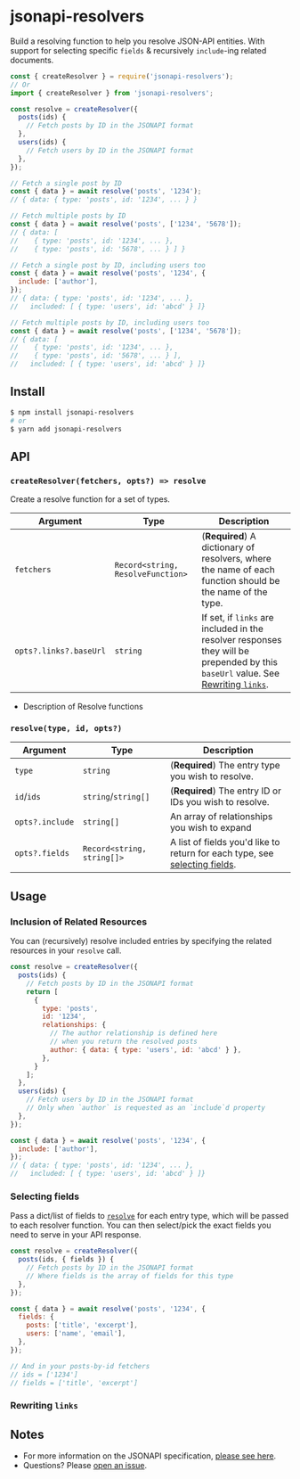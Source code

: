 # jsonapi-resolvers

Build a resolving function to help you resolve JSON-API entities. With support for selecting specific `fields` & recursively `include`-ing related documents.

```js
const { createResolver } = require('jsonapi-resolvers');
// Or
import { createResolver } from 'jsonapi-resolvers';

const resolve = createResolver({
  posts(ids) {
    // Fetch posts by ID in the JSONAPI format
  },
  users(ids) {
    // Fetch users by ID in the JSONAPI format
  },
});

// Fetch a single post by ID
const { data } = await resolve('posts', '1234');
// { data: { type: 'posts', id: '1234', ... } }

// Fetch multiple posts by ID
const { data } = await resolve('posts', ['1234', '5678']);
// { data: [
//    { type: 'posts', id: '1234', ... },
//    { type: 'posts', id: '5678', ... } ] }

// Fetch a single post by ID, including users too
const { data } = await resolve('posts', '1234', {
  include: ['author'],
});
// { data: { type: 'posts', id: '1234', ... },
//   included: [ { type: 'users', id: 'abcd' } ]}

// Fetch multiple posts by ID, including users too
const { data } = await resolve('posts', ['1234', '5678']);
// { data: [
//    { type: 'posts', id: '1234', ... },
//    { type: 'posts', id: '5678', ... } ],
//   included: [ { type: 'users', id: 'abcd' } ]}
```

## Install

```sh
$ npm install jsonapi-resolvers
# or
$ yarn add jsonapi-resolvers
```

## API

### `createResolver(fetchers, opts?) => resolve`

Create a resolve function for a set of types.

Argument | Type | Description
---- | ---- | ----
`fetchers` | `Record<string, ResolveFunction>` | (**Required**) A dictionary of resolvers, where the name of each function should be the name of the type.
`opts?.links?.baseUrl` | `string` | If set, if `links` are included in the resolver responses they will be prepended by this `baseUrl` value. See [Rewriting `links`](#rewriting-links).

- Description of Resolve functions

### `resolve(type, id, opts?)`

Argument | Type | Description
---- | ---- | ----
`type` | `string` | (**Required**) The entry type you wish to resolve.
`id`/`ids` | `string`/`string[]` | (**Required**) The entry ID or IDs you wish to resolve.
`opts?.include` | `string[]` | An array of relationships you wish to expand
`opts?.fields` | `Record<string, string[]>` | A list of fields you'd like to return for each type, see [selecting fields](#selecting-fields).

## Usage

### Inclusion of Related Resources

You can (recursively) resolve included entries by specifying the related resources in your `resolve` call.

```js
const resolve = createResolver({
  posts(ids) {
    // Fetch posts by ID in the JSONAPI format
    return [
      {
        type: 'posts',
        id: '1234',
        relationships: {
          // The author relationship is defined here
          // when you return the resolved posts
          author: { data: { type: 'users', id: 'abcd' } },
        },
      }
    ];
  },
  users(ids) {
    // Fetch users by ID in the JSONAPI format
    // Only when `author` is requested as an `include`d property
  },
});

const { data } = await resolve('posts', '1234', {
  include: ['author'],
});
// { data: { type: 'posts', id: '1234', ... },
//   included: [ { type: 'users', id: 'abcd' } ]}
```

### Selecting fields

Pass a dict/list of fields to [`resolve`](#resolvetype-id-opts) for each entry type, which will be passed to each resolver function. You can then select/pick the exact fields you need to serve in your API response.

```js
const resolve = createResolver({
  posts(ids, { fields }) {
    // Fetch posts by ID in the JSONAPI format
    // Where fields is the array of fields for this type
  },
});

const { data } = await resolve('posts', '1234', {
  fields: {
    posts: ['title', 'excerpt'],
    users: ['name', 'email'],
  },
});

// And in your posts-by-id fetchers
// ids = ['1234']
// fields = ['title', 'excerpt']
```

### Rewriting `links`

## Notes

- For more information on the JSONAPI specification, [please see here](https://jsonapi.org/format/).
- Questions? Please [open an issue](https://github.com/jdrydn/jsonapi-resolvers/issues).
